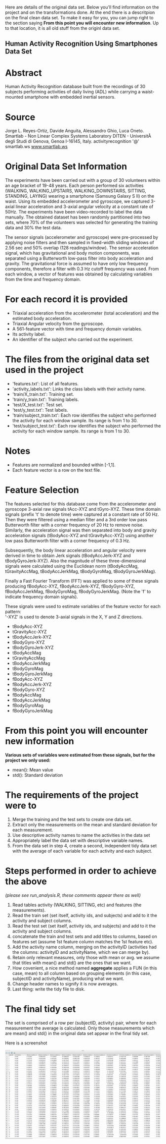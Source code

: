 Here are details of the original data set. Below you'll find information on the project and on the transformations done.
At the end there is a descritpion on the final clean data set. To make it easy for you, you can jump right to the section saying **From this point you will encounter new information**. Up to that location, it is all old stuff from the originl data set.

## Human Activity Recognition Using Smartphones Data Set

# Abstract

Human Activity Recognition database built from the recordings of 30 subjects performing activities of daily living (ADL) while carrying a waist-mounted smartphone with embedded inertial sensors.

# Source

Jorge L. Reyes-Ortiz, Davide Anguita, Alessandro Ghio, Luca Oneto. 
Smartlab - Non Linear Complex Systems Laboratory 
DITEN - UniversitÃ  degli Studi di Genova, Genoa I-16145, Italy. 
activityrecognition '@' smartlab.ws 
www.smartlab.ws 

# Original Data Set Information

The experiments have been carried out with a group of 30 volunteers within an age bracket of 19-48 years. Each person performed six activities (WALKING, WALKING_UPSTAIRS, WALKING_DOWNSTAIRS, SITTING, STANDING, LAYING) wearing a smartphone (Samsung Galaxy S II) on the waist. Using its embedded accelerometer and gyroscope, we captured 3-axial linear acceleration and 3-axial angular velocity at a constant rate of 50Hz. The experiments have been video-recorded to label the data manually. The obtained dataset has been randomly partitioned into two sets, where 70% of the volunteers was selected for generating the training data and 30% the test data. 

The sensor signals (accelerometer and gyroscope) were pre-processed by applying noise filters and then sampled in fixed-width sliding windows of 2.56 sec and 50% overlap (128 readings/window). The sensor acceleration signal, which has gravitational and body motion components, was separated using a Butterworth low-pass filter into body acceleration and gravity. The gravitational force is assumed to have only low frequency components, therefore a filter with 0.3 Hz cutoff frequency was used. From each window, a vector of features was obtained by calculating variables from the time and frequency domain. 

# For each record it is provided

- Triaxial acceleration from the accelerometer (total acceleration) and the estimated body acceleration.
- Triaxial Angular velocity from the gyroscope. 
- A 561-feature vector with time and frequency domain variables. 
- Its activity label. 
- An identifier of the subject who carried out the experiment.

# The files from the original data set used in the project

- 'features.txt': List of all features.
- 'activity_labels.txt': Links the class labels with their activity name.
- 'train/X_train.txt': Training set.
- 'train/y_train.txt': Training labels.
- 'test/X_test.txt': Test set.
- 'test/y_test.txt': Test labels.
- 'train/subject_train.txt': Each row identifies the subject who performed the activity for each window sample. Its range is from 1 to 30. 
- 'test/subject_test.txt': Each row identifies the subject who performed the activity for each window sample. Its range is from 1 to 30. 

# Notes

- Features are normalized and bounded within [-1,1].
- Each feature vector is a row on the text file.

# Feature Selection 

The features selected for this database come from the accelerometer and gyroscope 3-axial raw signals tAcc-XYZ and tGyro-XYZ. These time domain signals (prefix 't' to denote time) were captured at a constant rate of 50 Hz. Then they were filtered using a median filter and a 3rd order low pass Butterworth filter with a corner frequency of 20 Hz to remove noise. Similarly, the acceleration signal was then separated into body and gravity acceleration signals (tBodyAcc-XYZ and tGravityAcc-XYZ) using another low pass Butterworth filter with a corner frequency of 0.3 Hz. 

Subsequently, the body linear acceleration and angular velocity were derived in time to obtain Jerk signals (tBodyAccJerk-XYZ and tBodyGyroJerk-XYZ). Also the magnitude of these three-dimensional signals were calculated using the Euclidean norm (tBodyAccMag, tGravityAccMag, tBodyAccJerkMag, tBodyGyroMag, tBodyGyroJerkMag). 

Finally a Fast Fourier Transform (FFT) was applied to some of these signals producing fBodyAcc-XYZ, fBodyAccJerk-XYZ, fBodyGyro-XYZ, fBodyAccJerkMag, fBodyGyroMag, fBodyGyroJerkMag. (Note the 'f' to indicate frequency domain signals). 

These signals were used to estimate variables of the feature vector for each pattern:  
'-XYZ' is used to denote 3-axial signals in the X, Y and Z directions.

- tBodyAcc-XYZ
- tGravityAcc-XYZ
- tBodyAccJerk-XYZ
- tBodyGyro-XYZ
- tBodyGyroJerk-XYZ
- tBodyAccMag
- tGravityAccMag
- tBodyAccJerkMag
- tBodyGyroMag
- tBodyGyroJerkMag
- fBodyAcc-XYZ
- fBodyAccJerk-XYZ
- fBodyGyro-XYZ
- fBodyAccMag
- fBodyAccJerkMag
- fBodyGyroMag
- fBodyGyroJerkMag

# From this point you will encounter new information

**Various sets of variables were estimated from these signals, but for the project we only used:** 

- mean(): Mean value
- std(): Standard deviation

# The requirements of the project were to

1. Merge the training and the test sets to create one data set.
2. Extract only the measurements on the mean and standard deviation for each measurement. 
3. Use descriptive activity names to name the activities in the data set
4. Appropriately label the data set with descriptive variable names. 
5. From the data set in step 4, create a second, independent tidy data set with the average of each variable for each activity and each subject.

# Steps performed in order to achieve the above 
*(please see run_analysis.R, these comments appear there as well)*

1. Read tables activity (WALKING, SITTING, etc) and features (the measurements).
2. Read the train set (set itself, activity ids, and subjects) and add to it the activity and subject columns.
3. Read the test set (set itself, activity ids, and subjects) and add to it the activity and subject columns.
4. concatenate the train and test sets and add titles to columns, based on features set (assume 1st feature column matches the 1st feature etc).
5. Add the activity name column, merging on the activityID (activities had the columns: activityID and activityName, which we can merge by).
6. Retain only relevant measures, only those with mean or avg. we assume that titles with mean() and std() are the ones that we want.
7. How covenient, a nice method named **aggregate** applies a FUN (in this case, mean) to all column based on grouping elements (in this case, subjectID and activityName), producing what we want.
8. Change header names to signify it is now averages.
9. Last thing: write the tidy file to disk.

# The final tidy set

The set is comprised of a row per (subjectID, activity) pair, where for each measurement the average is calculated. Only those measurements which are mean() and std() in the original data set appear in the final tidy set.

Here is a screenshot

![ScreenShot](https://github.com/ycaesari/GettingAndCleaningData/blob/master/Tidy%20data%20set%20screenshot.png)